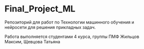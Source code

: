 # Final_Project_ML
Репозиторий для работ по Технологии машинного обучения и нейросети для решения прикладных задач.

Работа выполняется студентами 4 курса, группы ПМФ 
Жильцов Максим, Щевцова Татьяна
